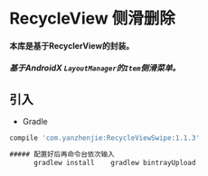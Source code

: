 # RecycleView 侧滑删除
#### 本库是基于RecyclerView的封装。
##### 基于AndroidX `LayoutManager`的`Item`侧滑菜单。
## 引入
* Gradle
```groovy
compile 'com.yanzhenjie:RecycleViewSwipe:1.1.3'

##### 配置好后再命令台依次输入
      gradlew install    gradlew bintrayUpload